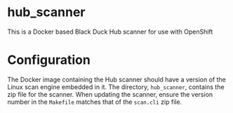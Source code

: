 # hub_scanner

This is a Docker based Black Duck Hub scanner for use with OpenShift

# Configuration

The Docker image containing the Hub scanner should have a version of the Linux scan engine embedded in it. The directory, ```hub_scanner```, contains the zip file for the scanner. When updating the scanner, ensure the version number in the ```Makefile``` matches that of the ```scan.cli``` zip file.

